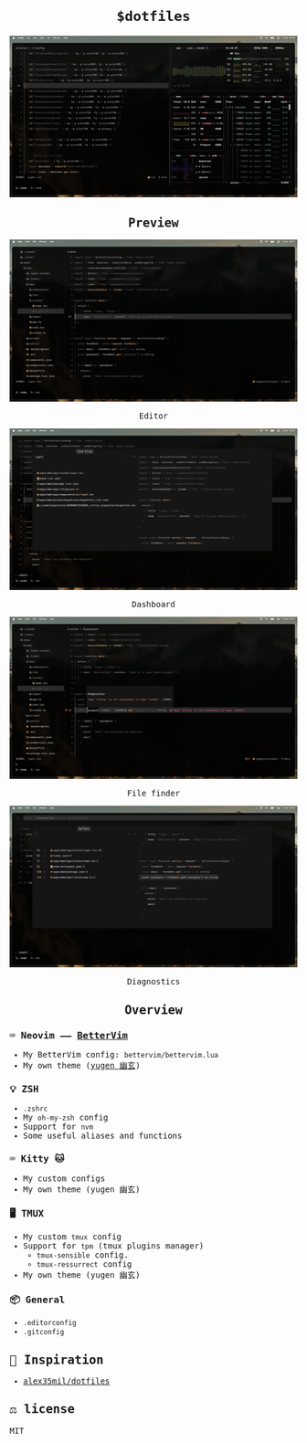 <samp>

<h1 align="center"><code>$dotfiles</code></h1>

<p align="center">
  <img src="./__assets/v10/cover.png" />
</p>

<h2 align="center">Preview</h1>

<p align="center">
  <img src="./__assets/v10/case-1.png" />
</p>
<p align="center">Editor</p>

<p align="center">
  <img src="./__assets/v10/case-2.png" />
</p>
<p align="center">Dashboard</p>

<p align="center">
  <img src="./__assets/v10/case-3.png" />
</p>
<p align="center">File finder</p>

<p align="center">
  <img src="./__assets/v10/case-4.png" />
</p>
<p align="center">Diagnostics</p>

<h2 align="center">Overview</h1>

### ⌨️ Neovim —— [BetterVim](https://bettervim.com)
- My BetterVim config: `bettervim/bettervim.lua`
- My own theme ([yugen 幽玄](https://github.com/bettervim/yugen))

### 💡 ZSH
  - `.zshrc`
  - My `oh-my-zsh` config
  - Support for `nvm`
  - Some useful aliases and functions

### ⌨️ Kitty 🐱
 - My custom configs
 - My own theme (yugen 幽玄)

### 🖥️ TMUX
  - My custom `tmux` config
  - Support for `tpm` (tmux plugins manager)
      - `tmux-sensible` config.
      -  `tmux-ressurrect` config
  -  My own theme (yugen 幽玄)

### 📦 General
  - `.editorconfig`
  - `.gitconfig`

## 💬 Inspiration
- [alex35mil/dotfiles](https://github.com/alex35mil/dotfiles)

## ⚖️ license
MIT
</samp>
